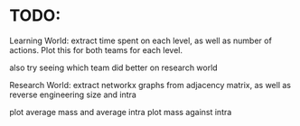 # TODO:

Learning World:
extract time spent on each level, as well as number of actions. Plot this for both teams for each level.

also try seeing which team did better on research world


Research World:
extract networkx graphs from adjacency matrix, as well as reverse engineering size and intra

plot average mass and average intra
plot mass against intra
